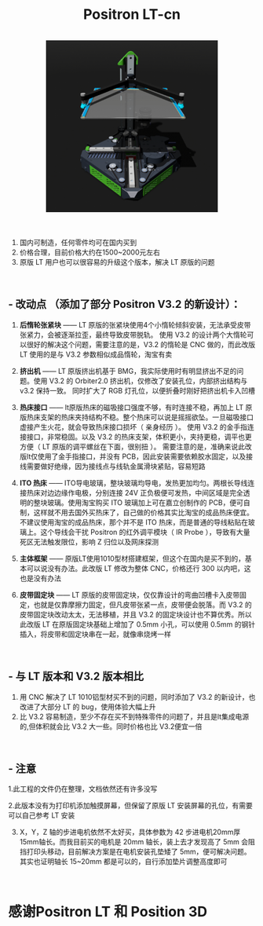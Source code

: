 <div align="center">
  
# Positron LT-cn

<br>
<img src="参考图片和视频/Positron LT-cn 渲染图.png" width="350" height="350">

<br>


</div>

<br>

<br>

1. 国内可制造，任何零件均可在国内买到
2. 价格合理，目前价格大约在1500~2000元左右
3. 原版 LT 用户也可以很容易的升级这个版本，解决 LT 原版的问题
   
<br>


## - 改动点   （添加了部分 Positron V3.2 的新设计）： 

  1. **后惰轮张紧块** —— LT 原版的张紧块使用4个小惰轮倾斜安装，无法承受皮带张紧力，会被逐渐拉歪，最终导致皮带脱轨。 使用 V3.2 的设计两个大惰轮可以很好的解决这个问题，需要注意的是，V3.2 的惰轮是 CNC 做的，而此改版 LT 使用的是与 V3.2 参数相似成品惰轮，淘宝有卖

  2. **挤出机** —— LT 原版挤出机基于 BMG，我实际使用时有明显挤出不足的问题。使用 V3.2 的 Orbiter2.0 挤出机，仅修改了安装孔位，内部挤出结构与 v3.2 保持一致。 同时扩大了 RGB 灯孔位，以便折叠时刚好把挤出机卡入凹槽

  3. **热床接口** —— lt原版热床的磁吸接口强度不够，有时连接不稳，再加上 LT 原版热床支架的热床夹持结构不稳。整个热床可以说是摇摇欲坠。一旦磁吸接口虚接产生火花，就会导致热床接口损坏（ 亲身经历 ）。  使用 V3.2 的金手指连接接口，非常稳固。以及 V3.2 的热床支架，体积更小，夹持更稳，调平也更方便（ LT 原版的调平螺丝在下面，很别扭 ）。  需要注意的是，准确来说此改版lt仅使用了金手指接口，并没有 PCB，因此安装需要依赖胶水固定，以及接线需要做好绝缘，因为接线点与线轨金属滑块紧贴，容易短路

  4. **ITO 热床** —— ITO导电玻璃，整块玻璃均导电，发热更加均匀。两根长导线连接热床对边边缘作电极，分别连接 24V 正负极便可发热，中间区域是完全透明的整块玻璃。使用淘宝购买 ITO 玻璃加上可在嘉立创制作的 PCB，便可自制，这样就不用去国外买热床了，自己做的价格其实比淘宝的成品热床便宜。不建议使用淘宝的成品热床，那个并不是 ITO 热床，而是普通的导线粘贴在玻璃上。这个导线会干扰 Positron 的红外调平模块（ IR Probe ），导致有大量死区无法触发限位，影响 Z 归位以及网床探测

  5. **主体框架** —— 原版LT使用1010型材搭建框架，但这个在国内是买不到的，基本可以说没有办法。此改版 LT 修改为整体 CNC，价格还行 300 以内吧，这也是没有办法
  
  6. **皮带固定块** —— LT 原版的皮带固定块，仅仅靠设计的弯曲凹槽卡入皮带固定，也就是仅靠摩擦力固定，但凡皮带张紧一点，皮带便会脱落。而 V3.2 的皮带固定块改动太太，无法移植，并且 V3.2 的固定块设计也不算优秀。所以此改版 LT 在原版固定块基础上增加了 0.5mm 小孔，可以使用 0.5mm 的钢针插入，将皮带和固定块串在一起，就像串烧烤一样
     
<br>

## - 与 LT 版本和 V3.2 版本相比

 1. 用 CNC 解决了 LT 1010铝型材买不到的问题，同时添加了 V3.2 的新设计，也改进了大部分 LT 的 bug，使用体验大幅上升
 2. 比 V3.2 容易制造，至少不存在买不到特殊零件的问题了，并且是lt集成电源的,但体积就会比 V3.2 大一些。同时价格也比 V3.2便宜一倍
<br>


## - 注意

  1.此工程的文件仍在整理，文档依然还有许多没写
  
  2.此版本没有为打印机添加触摸屏幕，但保留了原版 LT 安装屏幕的孔位，有需要可以自己参考 LT 安装
  
  3. X，Y，Z 轴的步进电机依然不太好买，具体参数为 42 步进电机20mm厚15mm轴长。而我目前买的电机是 20mm 轴长，装上去才发现高了 5mm 会阻挡打印头移动，目前解决方案是在电机安装孔垫矮了 5mm，便可解决问题。其实也证明轴长 15~20mm 都是可以的，自行添加垫片调整高度即可

<br>



# 感谢Positron LT 和 Position 3D
